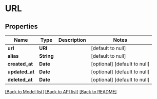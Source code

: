 # URL
## Properties

| Name | Type | Description | Notes |
|------------ | ------------- | ------------- | -------------|
| **url** | **URI** |  | [default to null] |
| **alias** | **String** |  | [default to null] |
| **created\_at** | **Date** |  | [optional] [default to null] |
| **updated\_at** | **Date** |  | [optional] [default to null] |
| **deleted\_at** | **Date** |  | [optional] [default to null] |

[[Back to Model list]](../README.md#documentation-for-models) [[Back to API list]](../README.md#documentation-for-api-endpoints) [[Back to README]](../README.md)

